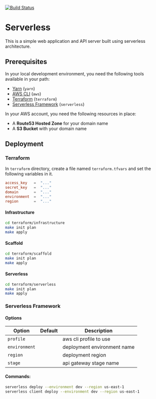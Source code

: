 [![Build Status][circleci-image]][circleci-url]

# Serverless
This is a simple web application and API server built using serverless architecture.

## Prerequisites
In your local development environment, you need the following tools available in your path:

  * [Yarn](https://yarnpkg.com) (`yarn`)
  * [AWS CLI](https://aws.amazon.com/cli) (`aws`)
  * [Terraform](https://www.terraform.io) (`terraform`)
  * [Serverless Framework](https://serverless.com) (`serverless`)

In your AWS account, you need the following resources in place:

  * A **Route53 Hosted Zone** for your domain name
  * A **S3 Bucket** with your domain name

## Deployment

### Terraform
In `terraform` directory, create a file named `terraform.tfvars` and set the following variables in it.

```toml
access_key   =  "..."
secret_key   =  "..."
domain       =  "..."
environment  =  "..."
region       =  "..."
```

#### Infrastructure

```bash
cd terraform/infrastructure
make init plan
make apply
```

#### Scaffold

```bash
cd terraform/scaffold
make init plan
make apply
```

#### Serverless

```bash
cd terraform/serverless
make init plan
make apply
```

### Serverless Framework

#### Options

| Option        | Default | Description                 |
|---------------|---------|-----------------------------|
| `profile`     |         | aws cli profile to use      |
| `environment` |         | deployment environment name |
| `region`      |         | deployment region           |
| `stage`       |         | api gateway stage name      |

#### Commands:

```bash
serverless deploy --environment dev --region us-east-1
serverless client deploy --environment dev --region us-east-1
```


[circleci-url]: https://circleci.com/gh/moorara/serverless-demo/tree/master
[circleci-image]: https://circleci.com/gh/moorara/serverless-demo/tree/master.svg?style=shield
